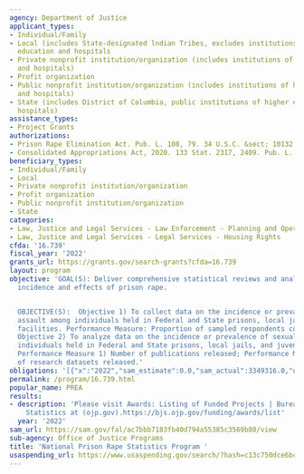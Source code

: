 ```yaml
---
agency: Department of Justice
applicant_types:
- Individual/Family
- Local (includes State-designated lndian Tribes, excludes institutions of higher
  education and hospitals
- Private nonprofit institution/organization (includes institutions of higher education
  and hospitals)
- Profit organization
- Public nonprofit institution/organization (includes institutions of higher education
  and hospitals)
- State (includes District of Columbia, public institutions of higher education and
  hospitals)
assistance_types:
- Project Grants
authorizations:
- Prison Rape Elimination Act. Pub. L. 108, 79. 34 U.S.C. &sect; 10132; 30301 et seq.
- Consolidated Appropriations Act, 2020. 133 Stat. 2317, 2409. Pub. L. 116, 93.
beneficiary_types:
- Individual/Family
- Local
- Private nonprofit institution/organization
- Profit organization
- Public nonprofit institution/organization
- State
categories:
- Law, Justice and Legal Services - Law Enforcement - Planning and Operations
- Law, Justice and Legal Services - Legal Services - Housing Rights
cfda: '16.739'
fiscal_year: '2022'
grants_url: https://grants.gov/search-grants?cfda=16.739
layout: program
objective: 'GOAL(S): Deliver comprehensive statistical reviews and analyses of the
  incidence and effects of prison rape.


  OBJECTIVE(S):  Objective 1) To collect data on the incidence or prevalence of sexual
  assault among individuals held in Federal and State prisons, local jails, and juvenile
  facilities. Performance Measure: Proportion of sampled respondents completing surveys.
  Objective 2) To analyze data on the incidence or prevalence of sexual assault among
  individuals held in Federal and State prisons, local jails, and juvenile facilities.
  Performance Measure 1) Number of publications released; Performance Measure 2) Number
  of research datasets released.'
obligations: '[{"x":"2022","sam_estimate":0.0,"sam_actual":3349316.0,"usa_spending_actual":2000000.0},{"x":"2023","sam_estimate":0.0,"sam_actual":0.0,"usa_spending_actual":4000000.0},{"x":"2024","sam_estimate":0.0,"sam_actual":0.0,"usa_spending_actual":0.0}]'
permalink: /program/16.739.html
popular_name: PREA
results:
- description: 'Please visit Awards: Listing of Funded Projects | Bureau of Justice
    Statistics at (ojp.gov).https://bjs.ojp.gov/funding/awards/list'
  year: '2022'
sam_url: https://sam.gov/fal/ac7bbb7183fb40d794a55385c3569b80/view
sub-agency: Office of Justice Programs
title: 'National Prison Rape Statistics Program '
usaspending_url: https://www.usaspending.gov/search/?hash=c13c750dce6bc93dab5f2e7dacf2bcde
---
```

